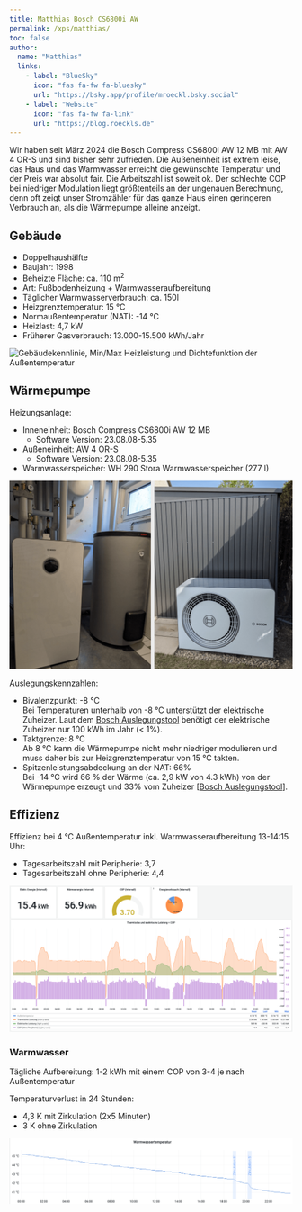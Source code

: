 ```yaml
---
title: Matthias Bosch CS6800i AW
permalink: /xps/matthias/
toc: false
author:
  name: "Matthias"
  links:
    - label: "BlueSky"
      icon: "fas fa-fw fa-bluesky"
      url: "https://bsky.app/profile/mroeckl.bsky.social"
    - label: "Website"
      icon: "fas fa-fw fa-link"
      url: "https://blog.roeckls.de"
---
```


Wir haben seit März 2024 die Bosch Compress CS6800i AW 12 MB mit AW 4 OR-S und sind bisher sehr zufrieden.
Die Außeneinheit ist extrem leise, das Haus und das Warmwasser erreicht die gewünschte Temperatur und der Preis war absolut fair.
Die Arbeitszahl ist soweit ok.
Der schlechte COP bei niedriger Modulation liegt größtenteils an der ungenauen Berechnung, denn oft zeigt unser Stromzähler für das ganze Haus einen geringeren Verbrauch an, als die Wärmepumpe alleine anzeigt.

## Gebäude

- Doppelhaushälfte
- Baujahr: 1998
- Beheizte Fläche: ca. 110 m<sup>2</sup>
- Art: Fußbodenheizung + Warmwasseraufbereitung
- Täglicher Warmwasserverbrauch: ca. 150l
- Heizgrenztemperatur: 15 °C
- Normaußentemperatur (NAT): -14 °C
- Heizlast: 4,7 kW
- Früherer Gasverbrauch: 13.000-15.500 kWh/Jahr

![Gebäudekennlinie, Min/Max Heizleistung und Dichtefunktion der Außentemperatur](/assets/images/Erfahrungen-Matthias-HeizlastGebäudekennlinieATDichte.png)

## Wärmepumpe

Heizungsanlage:

- Inneneinheit: Bosch Compress CS6800i AW 12 MB
  - Software Version: 23.08.08-5.35
- Außeneinheit: AW 4 OR-S
  - Software Version: 23.08.08-5.35
- Warmwasserspeicher: WH 290 Stora Warmwasserspeicher (277 l)

![Inneneinheit + Außeneinheit](/assets/images/Erfahrungen-Matthias-WP.png)

Auslegungskennzahlen:

- Bivalenzpunkt: -8 °C<br/>
  Bei Temperaturen unterhalb von -8 °C unterstützt der elektrische Zuheizer.
  Laut dem [Bosch Auslegungstool](https://bosch-de-heatpump.thernovo.com/home) benötigt der elektrische Zuheizer nur 100 kWh im Jahr (< 1%).
- Taktgrenze: 8 °C<br/>
  Ab 8 °C kann die Wärmepumpe nicht mehr niedriger modulieren und muss daher bis zur Heizgrenztemperatur von 15 °C takten.
- Spitzenleistungsabdeckung an der NAT: 66%<br/>
  Bei -14 °C wird 66 % der Wärme (ca. 2,9 kW von 4.3 kWh) von der Wärmepumpe erzeugt und 33% vom Zuheizer [[Bosch Auslegungstool](https://bosch-de-heatpump.thernovo.com/home)].

## Effizienz

Effizienz bei 4 °C Außentemperatur inkl. Warmwasseraufbereitung 13-14:15 Uhr:

- Tagesarbeitszahl mit Peripherie: 3,7
- Tagesarbeitszahl ohne Peripherie: 4,4

![Effizienz bei 4° Außentemperatur](/assets/images/Erfahrungen-Matthias-Effizienz4Grad.png)

### Warmwasser

Tägliche Aufbereitung: 1-2 kWh mit einem COP von 3-4 je nach Außentemperatur

Temperaturverlust in 24 Stunden:

- 4,3 K mit Zirkulation (2x5 Minuten)
- 3 K ohne Zirkulation

![Warmwassertemperaturverlust](/assets/images/Erfahrungen-Matthias-WWTemperaturverlust.png)
